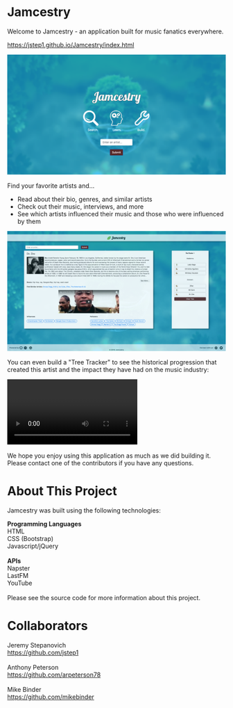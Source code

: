 # Jamcestry
Welcome to Jamcestry - an application built for music fanatics everywhere. 

https://jstep1.github.io/Jamcestry/index.html

<img src = "images/jamhomepage.png" style="height='50%'; width='50%'">

Find your favorite artists and...

- Read about their bio, genres, and similar artists
- Check out their music, interviews, and more
- See which artists influenced their music and those who were influenced by them

<img src = "images/jamsearch.png" style="height='50%'; width='50%'">

You can even build a "Tree Tracker" to see the historical progression that created this artist and the impact they have had on the music industry:

![jam](images/jam.mp4)

We hope you enjoy using this application as much as we did building it. Please contact one of the contributors if you have any questions.

# About This Project
Jamcestry was built using the following technologies:

<b>Programming Languages</b><br>
HTML<br>
CSS (Bootstrap)<br>
Javascript/jQuery<br>
<br>
<b>APIs</b><br>
Napster<br>
LastFM<br>
YouTube<br>
<br>
Please see the source code for more information about this project.

# Collaborators
Jeremy Stepanovich<br>
https://github.com/jstep1<br>
<br>
Anthony Peterson<br>
https://github.com/arpeterson78<br>
<br>
Mike Binder<br>
https://github.com/mikebinder<br>
